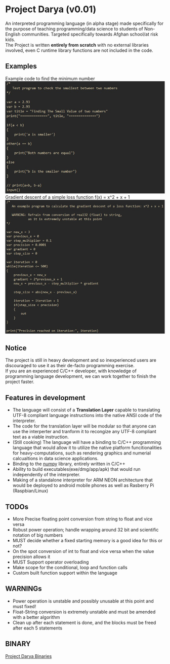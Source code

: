 # Project Darya (v0.01)
An interpreted programming language (in alpha stage) made specifically for the purpose of teaching programming/data science to students of Non-English communities.
Targeted specifically towards Afghan school/at risk kids.\
The Project is written **entirely from scratch** with no external libraries involved, even C runtime library functions are not included in the code.

## Examples
Example code to find the minimum number\
![Example code to find the minimum number](/msc/example_min.jpg)\
Gradient descent of a simple loss function f(x) = x^2 + x + 1\
![Gradient descent of a simple loss function](/msc/example_gradient_descent.jpg)
## Notice
The project is still in heavy development and so inexperienced users are discouraged to use it as their de-facto programming exercise.\
If you are an experienced C/C++ developer, with knowledge of programming language development, we can work together to finish the project faster.

## Features in development
- The language will consist of a **Translation Layer** capable to translating UTF-8 compliant language instructions into the native ANSI code of the interpreter.
- The code for the translation layer will be modular so that anyone can use the interperter and tranform it to recongize any UTF-8 compliant text as a viable instruction.
- (Still cooking) The language will have a binding to C/C++ programming language that would allow it to utilize the native platform funcitionalities for heavy-computations, such as rendering graphics and numerial calcualtions in data science applications.
- Binding to the [numpy](https://github.com/numpy/numpy) library, entirely written in C/C++
- Ability to build executables(exe/dmg/app/apk) that would run independently of the interpreter.
- Making of a standalone interpreter for ARM NEON architecture that would be deployed to android mobile phones as well as Rasberry Pi (Raspbian/Linux)

## TODOs
- More Precise floating point conversion from string to float and vice versa
- Robust power operation; handle wrapping around 32 bit and scientific notation of big numbers
- MUST decide whether a fixed starting memory is a good idea for this or not?
- On the spot conversion of int to float and vice versa when the value precision allows it
- MUST Support operator overloading
- Make scope for the conditional, loop and function calls
- Custom built function support within the language

## WARNINGs
- Power operation is unstable and possibly unusable at this point and must fixed!
- Float-String conversion is extremely unstable and must be amended with a better algorithm
- Clean up after each statement is done, and the blocks must be freed after each 5 statements

## BINARY
[Project Darya Binaries](https://github.com/Khisrow1/project_darya/releases)

